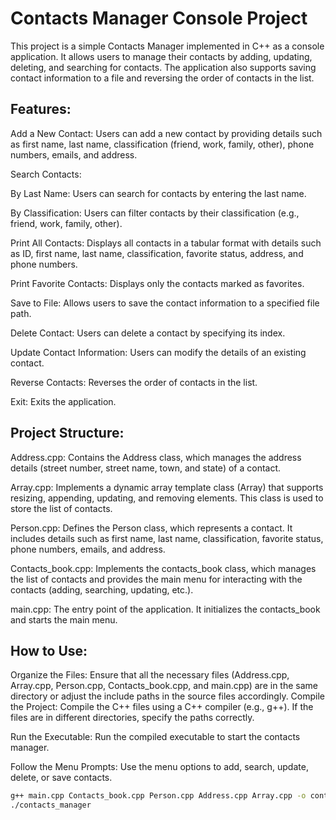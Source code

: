 # Contacts Manager Console Project
This project is a simple Contacts Manager implemented in C++ as a console application. It allows users to manage their contacts by adding, updating, deleting, and searching for contacts. The application also supports saving contact information to a file and reversing the order of contacts in the list.

## Features:
Add a New Contact: Users can add a new contact by providing details such as first name, last name, classification (friend, work, family, other), phone numbers, emails, and address.

Search Contacts:

By Last Name: Users can search for contacts by entering the last name.

By Classification: Users can filter contacts by their classification (e.g., friend, work, family, other).

Print All Contacts: Displays all contacts in a tabular format with details such as ID, first name, last name, classification, favorite status, address, and phone numbers.

Print Favorite Contacts: Displays only the contacts marked as favorites.

Save to File: Allows users to save the contact information to a specified file path.

Delete Contact: Users can delete a contact by specifying its index.

Update Contact Information: Users can modify the details of an existing contact.

Reverse Contacts: Reverses the order of contacts in the list.

Exit: Exits the application.

## Project Structure:
Address.cpp: Contains the Address class, which manages the address details (street number, street name, town, and state) of a contact.

Array.cpp: Implements a dynamic array template class (Array<T>) that supports resizing, appending, updating, and removing elements. This class is used to store the list of contacts.

Person.cpp: Defines the Person class, which represents a contact. It includes details such as first name, last name, classification, favorite status, phone numbers, emails, and address.

Contacts_book.cpp: Implements the contacts_book class, which manages the list of contacts and provides the main menu for interacting with the contacts (adding, searching, updating, etc.).

main.cpp: The entry point of the application. It initializes the contacts_book and starts the main menu.
## How to Use:
Organize the Files: Ensure that all the necessary files (Address.cpp, Array.cpp, Person.cpp, Contacts_book.cpp, and main.cpp) are in the same directory or adjust the include paths in the source files accordingly.
Compile the Project: Compile the C++ files using a C++ compiler (e.g., g++). If the files are in different directories, specify the paths correctly.

Run the Executable: Run the compiled executable to start the contacts manager.

Follow the Menu Prompts: Use the menu options to add, search, update, delete, or save contacts.
```bash
g++ main.cpp Contacts_book.cpp Person.cpp Address.cpp Array.cpp -o contacts_manager
./contacts_manager




